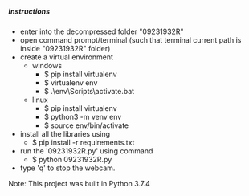 ##### Instructions
- enter into the decompressed folder "09231932R"
- open command prompt/terminal (such that terminal current path is inside "09231932R" folder)
- create a virtual environment
  - windows   
    - $ pip install virtualenv
    - $ virtualenv env
    - $ .\env\Scripts\activate.bat
  - linux
    - $ pip install virtualenv
    - $ python3 -m venv env
    - $ source env/bin/activate
- install all the libraries using 
  - $ pip install -r requirements.txt
- run the '09231932R.py' using command
  - $ python 09231932R.py
- type 'q' to stop the webcam.

Note: This project was built in Python 3.7.4